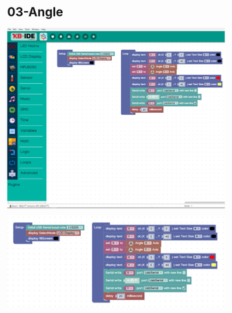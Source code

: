 # 03-Angle

![](../../.gitbook/assets/image%20%2891%29.png)

![](../../.gitbook/assets/image%20%2887%29.png)


